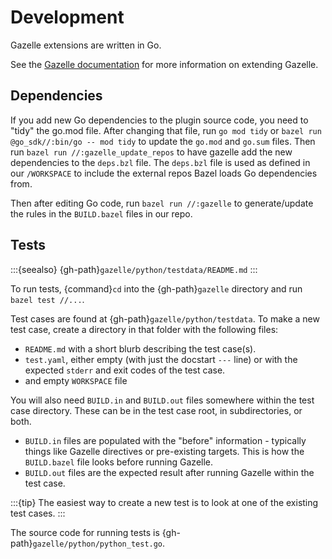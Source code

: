 # Development

Gazelle extensions are written in Go.

See the [Gazelle documentation][gazelle-extend] for more information on
extending Gazelle.

[gazelle-extend]: https://github.com/bazel-contrib/bazel-gazelle/blob/master/extend.md


## Dependencies

If you add new Go dependencies to the plugin source code, you need to "tidy"
the go.mod file.  After changing that file, run `go mod tidy` or
`bazel run @go_sdk//:bin/go -- mod tidy` to update the `go.mod` and `go.sum`
files. Then run `bazel run //:gazelle_update_repos` to have gazelle add the
new dependencies to the `deps.bzl` file. The `deps.bzl` file is used as
defined in our `/WORKSPACE` to include the external repos Bazel loads Go
dependencies from.

Then after editing Go code, run `bazel run //:gazelle` to generate/update
the rules in the `BUILD.bazel` files in our repo.


## Tests

:::{seealso}
{gh-path}`gazelle/python/testdata/README.md`
:::

To run tests, {command}`cd` into the {gh-path}`gazelle` directory and run
`bazel test //...`.

Test cases are found at {gh-path}`gazelle/python/testdata`. To make a new
test case, create a directory in that folder with the following files:

+ `README.md` with a short blurb describing the test case(s).
+ `test.yaml`, either empty (with just the docstart `---` line) or with
  the expected `stderr` and exit codes of the test case.
+ and empty `WORKSPACE` file

You will also need `BUILD.in` and `BUILD.out` files somewhere within the test
case directory. These can be in the test case root, in subdirectories, or
both.

+ `BUILD.in` files are populated with the "before" information - typically
  things like Gazelle directives or pre-existing targets. This is how the
  `BUILD.bazel` file looks before running Gazelle.
+ `BUILD.out` files are the expected result after running Gazelle within
  the test case.

:::{tip}
The easiest way to create a new test is to look at one of the existing test
cases.
:::

The source code for running tests is {gh-path}`gazelle/python/python_test.go`.
